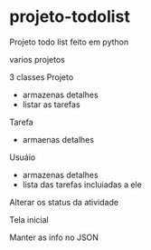 # projeto-todolist
Projeto todo list feito em python

varios projetos

3 classes
Projeto
 - armazenas detalhes
 - listar as tarefas

Tarefa
 - armaenas detalhes
 
Usuáio
 - armazenas detalhes
 - lista das tarefas incluiadas a ele

Alterar os status da atividade

Tela inicial

Manter as info no JSON

